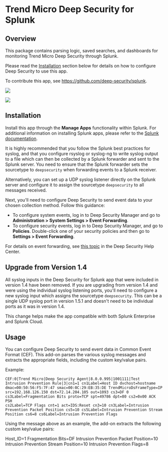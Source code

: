 Trend Micro Deep Security for Splunk
=========================

Overview
--------
This package contains parsing logic, saved searches, and dashboards for monitoring Trend Micro Deep Security through Splunk.

Please read the [Installation](#installation) section below for details on how to configure Deep Security to use this app.

To contribute this app, see https://github.com/deep-security/splunk.

![](/screenshots/antimalware_dashboard.png) 

![](/screenshots/ips_dashboard.png)

<a name="installation"></a>Installation
------------
Install this app through the **Manage Apps** functionality within Splunk. For additional information on installing Splunk apps, please refer to the [Splunk documentation](https://docs.splunk.com/Documentation).

It is highly recommended that you follow the Splunk best practices for syslog, and that you configure rsyslog or syslog-ng to write syslog output to a file which can then be collected by a Splunk forwarder and sent to the Splunk server. You need to ensure that the Splunk forwarder sets the sourcetype to <code>deepsecurity</code> when forwarding events to a Splunk receiver.

Alternatively, you can set up a UDP syslog listener directly on the Splunk server and configure it to assign the sourcetype <code>deepsecurity</code> to all messages received.

Next, you'll need to configure Deep Security to send event data to your chosen collection method. Follow this guidance:

* To configure system events, log in to Deep Security Manager and go to **Administration > System Settings > Event Forwarding**.
* To configure security events, log in to Deep Security Manager, and go to **Policies**. Double-click one of your security policies and then go to **Settings > Event Forwarding**.

For details on event forwarding, see [this topic](https://help.deepsecurity.trendmicro.com/siem-syslog-forwarding-secure.html) in the Deep Security Help Center.

Upgrade from Version 1.4
------------
All syslog inputs in the Deep Security for Splunk app that were included in version 1.4 have been removed. If you are upgrading from version 1.4 and were using the individual syslog listening ports, you'll need to configure a new syslog input which assigns the sourcetype <code>deepsecurity</code>. This can be a single UDP syslog port in version 1.5.1 and doesn't need to be individual ports as it was in version 1.4.

This change helps make the app compatible with both Splunk Enterprise and Splunk Cloud.

Usage
------------
You can configure Deep Security to send event data in Common Event Format (CEF). This add-on parses the various syslog messages and extracts the appropriate fields, including the custom key/value pairs.

Example:

<code>CEF:0|Trend Micro|Deep Security Agent|8.0.0.995|1001111|Test Intrusion Prevention Rule|3|cn1=1 cn1Label=Host ID dvchost=hostname dmac=00:50:56:F5:7F:47 smac=00:0C:29:EB:35:DE TrendMicroDsFrameType=IP src=192.168.126.150 dst=72.14.204.105 out=1093 cs3=DF 0 cs3Label=Fragmentation Bits proto=TCP spt=49786 dpt=80 cs2=0x00 ACK PSH cs2Label=TCP Flags cnt=1 act=IDS:Reset cn3=10 cn3Label=Intrusion Prevention Packet Position cs5=10 cs5Label=Intrusion Prevention Stream Position cs6=8 cs6Label=Intrusion Prevention Flags</code>

Using the message above as an example, the add-on extracts the following custom key/value pairs:

Host_ID=1
Fragmentation Bits=DF
Intrusion Prevention Packet Position=10
Intrusion Prevention Stream Position=10
Intrusion Prevention Flags=8
